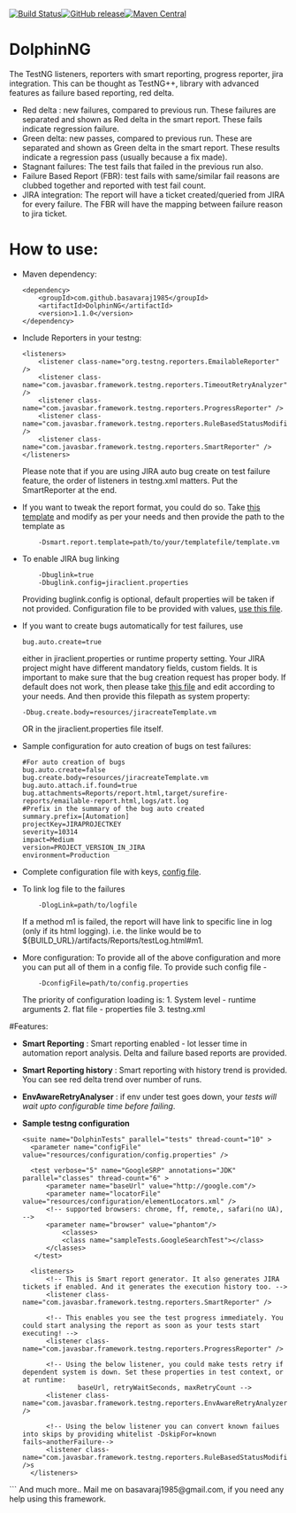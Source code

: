 [![Build Status](https://travis-ci.org/basavaraj1985/DolphinNG.svg?branch=master)](https://travis-ci.org/basavaraj1985/DolphinNG)[![GitHub release](https://img.shields.io/badge/DolphinNG-Releases-blue.svg)](https://github.com/basavaraj1985/DolphinNG/releases)[![Maven Central](https://img.shields.io/badge/Maven%20Central-Releases-green.svg)](https://mvnrepository.com/artifact/com.github.basavaraj1985/DolphinNG)

# DolphinNG
The TestNG listeners, reporters with smart reporting, progress reporter, jira integration. This can be thought as TestNG++,
library with advanced features as failure based reporting, red delta.
-	Red delta : new failures, compared to previous run. These failures are separated and shown as Red delta in the smart report. These fails indicate regression failure.
- 	Green delta: new passes, compared to previous run. These are separated and shown as Green delta in the smart report.
These results indicate a regression pass (usually because a fix made).
- 	Stagnant failures: The test fails that failed in the previous run also.
-	Failure Based Report (FBR): test fails with same/similar fail reasons are clubbed together and reported with test fail count.
-	JIRA integration: The report will have a ticket created/queried from JIRA for every failure. The FBR will have the mapping between failure reason to jira ticket.

# How to use:

-	Maven dependency:
	```
	<dependency>
		<groupId>com.github.basavaraj1985</groupId>
		<artifactId>DolphinNG</artifactId>
		<version>1.1.0</version>
	</dependency>
	```

-	Include Reporters in your testng:
	```
	<listeners>
	    <listener class-name="org.testng.reporters.EmailableReporter" />
	    <listener class-name="com.javasbar.framework.testng.reporters.TimeoutRetryAnalyzer" />
		<listener class-name="com.javasbar.framework.testng.reporters.ProgressReporter" />
		<listener class-name="com.javasbar.framework.testng.reporters.RuleBasedStatusModifier" />
		<listener class-name="com.javasbar.framework.testng.reporters.SmartReporter" />
	</listeners>
	```
	Please note that if you are using JIRA auto bug create on test failure feature, the order of listeners in testng.xml matters. Put the SmartReporter at the end.

-	If you want to tweak the report format, you could do so. Take [this template](https://github.com/basavaraj1985/DolphinNG/blob/master/resources/report.vm "Template") and modify as per your needs
	and then provide the path to the template as
	```
		-Dsmart.report.template=path/to/your/templatefile/template.vm
	```
-	To enable JIRA bug linking
	```)
		-Dbuglink=true
		-Dbuglink.config=jiraclient.properties
	```
	Providing buglink.config is optional, default properties will be taken if not provided. Configuration file to be provided with values,
	[use this file](https://github.com/basavaraj1985/DolphinNG/blob/master/resources/jiraclient.properties).

-	If you want to create bugs automatically for test failures, use
    ```
    bug.auto.create=true
    ```
    either in jiraclient.properties or runtime property setting.
    Your JIRA project might have different mandatory fields, custom fields. It is important to make sure that the bug creation request has proper body.
    If default does not work, then please take [this file](https://github.com/DolphinNG/blob/master/resources/jiracreateTemplate.vm) and edit
    according to your needs. And then provide this filepath as system property:
	```
	-Dbug.create.body=resources/jiracreateTemplate.vm
	```
	OR
	in the jiraclient.properties file itself.
- 	Sample configuration for auto creation of bugs on test failures:
    ```
    #For auto creation of bugs
    bug.auto.create=false
    bug.create.body=resources/jiracreateTemplate.vm
    bug.auto.attach.if.found=true
    bug.attachments=Reports/report.html,target/surefire-reports/emailable-report.html,logs/att.log
    #Prefix in the summary of the bug auto created
    summary.prefix=[Automation]
    projectKey=JIRAPROJECTKEY
    severity=10314
    impact=Medium
    version=PROJECT_VERSION_IN_JIRA
    environment=Production

    ```
-   Complete configuration file with keys, [config file](https://github.com/basavaraj1985/DolphinNG/blob/master/resources/jiraclient.properties).
-	To link log file to the failures
	```
		-DlogLink=path/to/logfile
	```
	If a method m1 is failed, the report will have link to specific line in log (only if its html logging). 
	i.e. the linke would be to ${BUILD_URL}/artifacts/Reports/testLog.html#m1.

-	More configuration:
	To provide all of the above configuration and more you can put all of them in a config file. To provide such config file -
	```
		-DconfigFile=path/to/config.properties
	```	
	The priority of configuration loading is:
		1. System level - runtime arguments
		2. flat file - properties file
		3. testng.xml 


#Features: 

- **Smart Reporting** : Smart reporting enabled - lot lesser time in automation report analysis. Delta and failure based reports are provided.

- **Smart Reporting history** :  Smart reporting with history trend is provided. You can see red delta trend over number of runs. 

- **EnvAwareRetryAnalyser** : if env under test goes down, your _tests will wait upto configurable time before failing_.

- **Sample testng configuration**
  ```
  <suite name="DolphinTests" parallel="tests" thread-count="10" >
	<parameter name="configFile" value="resources/configuration/config.properties" />
	
	<test verbose="5" name="GoogleSRP" annotations="JDK" parallel="classes" thread-count="6" >
		<parameter name="baseUrl" value="http://google.com"/>  
		<parameter name="locatorFile" value="resources/configuration/elementLocators.xml" />
		<!-- supported browsers: chrome, ff, remote,, safari(no UA), -->
		<parameter name="browser" value="phantom"/>		
    	    <classes>
    		<class name="sampleTests.GoogleSearchTest"></class>
	    </classes>
     </test>
	
	<listeners>
		<!-- This is Smart report generator. It also generates JIRA tickets if enabled. And it generates the execution history too. -->
		<listener class-name="com.javasbar.framework.testng.reporters.SmartReporter" />

		<!-- This enables you see the test progress immediately. You could start analysing the report as soon as your tests start executing! -->
		<listener class-name="com.javasbar.framework.testng.reporters.ProgressReporter" />

		<!-- Using the below listener, you could make tests retry if dependent system is down. Set these properties in test context, or at runtime:
		        baseUrl, retryWaitSeconds, maxRetryCount -->
		<listener class-name="com.javasbar.framework.testng.reporters.EnvAwareRetryAnalyzer" />

		<!-- Using the below listener you can convert known failues into skips by providing whitelist -DskipFor=known fails~anotherFailure-->
		<listener class-name="com.javasbar.framework.testng.reporters.RuleBasedStatusModifier" />s
	</listeners>
</suite>
```
  And much more.. Mail me on basavaraj1985@gmail.com, if you need any help using this framework.
